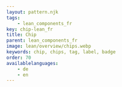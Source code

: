 ```yaml
---
layout: pattern.njk
tags: 
    - lean_components_fr
key: chip-lean_fr
title: Chip
parent: lean_components_fr
image: lean/overview/chips.webp
keywords: chip, chips, tag, label, badge
order: 70
availablelanguages: 
    - de
    - en
---
```

